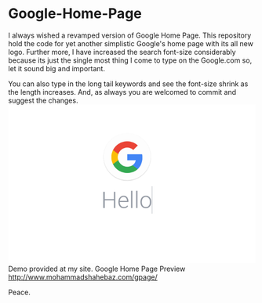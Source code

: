 # Google-Home-Page
I always wished a revamped version of Google Home Page. This repository hold the code for yet another simplistic Google's home page with its all new logo. Further more, I have increased the search font-size considerably because its just the single most thing I come to type on the Google.com so, let it sound big and important. 

You can also type in the long tail keywords and see the font-size shrink as the length increases. And, as always you are welcomed to commit and suggest the changes. 
![Alt text](hello.png?raw=true "Google New")
Demo provided at my site. 
Google Home Page Preview http://www.mohammadshahebaz.com/gpage/

Peace.
